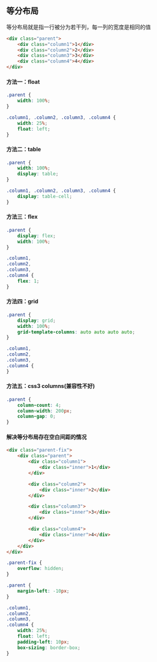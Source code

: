## 等分布局
等分布局就是指一行被分为若干列，每一列的宽度是相同的值	
```html
<div class="parent">
    <div class="column1">1</div>
    <div class="column2">2</div>
    <div class="column3">3</div>
    <div class="column4">4</div>
</div>
```

#### 方法一：float
```css
.parent {
    width: 100%;
}

.column1, .column2, .column3, .column4 {
    width: 25%;
    float: left;
}
```

#### 方法二：table
```css
.parent {
    width: 100%;
    display: table;
}

.column1, .column2, .column3, .column4 {
    display: table-cell;
}
```

#### 方法三：flex
```css
.parent {
    display: flex;
    width: 100%;
}

.column1,
.column2,
.column3,
.column4 {
    flex: 1;
}
```

#### 方法四：grid
```css
.parent {
    display: grid;
    width: 100%;
    grid-template-columns: auto auto auto auto;
}

.column1,
.column2,
.column3,
.column4 {
}
```

#### 方法五：css3 columns(兼容性不好)
```css
.parent {
    column-count: 4;
    column-width: 200px;
    column-gap: 0;
}
```

#### 解决等分布局存在空白间距的情况
```html
<div class="parent-fix">
    <div class="parent">
        <div class="column1">
            <div class="inner">1</div>
        </div>

        <div class="column2">
            <div class="inner">2</div>
        </div>

        <div class="column3">
            <div class="inner">3</div>
        </div>

        <div class="column4">
            <div class="inner">4</div>
        </div>
    </div>
</div>
```

```css
.parent-fix {
    overflow: hidden;
}

.parent {
    margin-left: -10px;
}

.column1,
.column2,
.column3,
.column4 {
    width: 25%;
    float: left;
    padding-left: 10px;
    box-sizing: border-box;
}

```